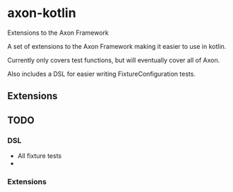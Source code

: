 # axon-kotlin
Extensions to the Axon Framework 

A set of extensions to the Axon Framework making it easier to use in kotlin.

Currently only covers test functions, but will eventually cover all of Axon. 

Also includes a DSL for easier writing FixtureConfiguration tests. 

## Extensions

## TODO


### DSL 

* All fixture tests
* 

### Extensions